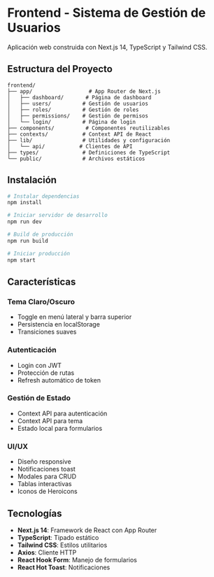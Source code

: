 # Frontend - Sistema de Gestión de Usuarios

Aplicación web construida con Next.js 14, TypeScript y Tailwind CSS.

## Estructura del Proyecto

```
frontend/
├── app/                  # App Router de Next.js
│   ├── dashboard/       # Página de dashboard
│   ├── users/          # Gestión de usuarios
│   ├── roles/          # Gestión de roles
│   ├── permissions/    # Gestión de permisos
│   └── login/          # Página de login
├── components/          # Componentes reutilizables
├── contexts/           # Context API de React
├── lib/                # Utilidades y configuración
│   └── api/           # Clientes de API
├── types/              # Definiciones de TypeScript
└── public/             # Archivos estáticos
```

## Instalación

```bash
# Instalar dependencias
npm install

# Iniciar servidor de desarrollo
npm run dev

# Build de producción
npm run build

# Iniciar producción
npm start
```

## Características

### Tema Claro/Oscuro
- Toggle en menú lateral y barra superior
- Persistencia en localStorage
- Transiciones suaves

### Autenticación
- Login con JWT
- Protección de rutas
- Refresh automático de token

### Gestión de Estado
- Context API para autenticación
- Context API para tema
- Estado local para formularios

### UI/UX
- Diseño responsive
- Notificaciones toast
- Modales para CRUD
- Tablas interactivas
- Iconos de Heroicons

## Tecnologías

- **Next.js 14**: Framework de React con App Router
- **TypeScript**: Tipado estático
- **Tailwind CSS**: Estilos utilitarios
- **Axios**: Cliente HTTP
- **React Hook Form**: Manejo de formularios
- **React Hot Toast**: Notificaciones
